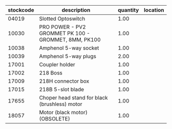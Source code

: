 |stockcode|description|quantity|location|
|---------|-----------|--------|--------|
|04019|Slotted Optoswitch|1.00||
|10030|PRO POWER - PV2 GROMMET PK 100 - GROMMET, 8MM, PK100|1.00||
|10038|Amphenol  5-way socket|1.00||
|10039|Amphenol 5-way plugs|2.00||
|17001|Coupler holder|1.00||
|17002|218 Boss|1.00||
|17009|218H connector box|1.00||
|17015|218B 5-slot blade|1.00||
|17655|Choper head stand for black (brushless) motor|1.00||
|18057|Motor (black motor) (OBSOLETE)|1.00||
